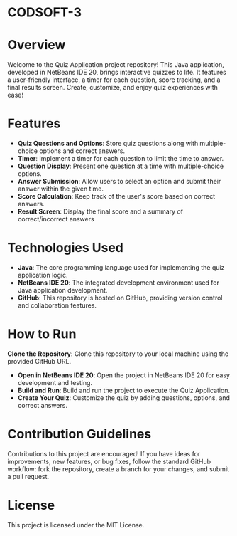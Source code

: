 # CODSOFT-3
# Overview
Welcome to the Quiz Application project repository! This Java application, developed in NetBeans IDE 20, brings interactive quizzes to life. It features a user-friendly interface, a timer for each question, score tracking, and a final results screen. Create, customize, and enjoy quiz experiences with ease!
# Features
*   **Quiz Questions and Options**: Store quiz questions along with multiple-choice options and correct answers.
*   **Timer**: Implement a timer for each question to limit the time to answer.
*   **Question Display**: Present one question at a time with multiple-choice options.
*   **Answer Submission**: Allow users to select an option and submit their answer within the given time.
*   **Score Calculation**: Keep track of the user's score based on correct answers.
*   **Result Screen**: Display the final score and a summary of correct/incorrect answers
# Technologies Used
*   **Java**: The core programming language used for implementing the quiz application logic.
*   **NetBeans IDE 20**: The integrated development environment used for Java application development.
*   **GitHub**: This repository is hosted on GitHub, providing version control and collaboration features.
 #  How to Run
**Clone the Repository**: Clone this repository to your local machine using the provided GitHub URL.
*   **Open in NetBeans IDE 20**: Open the project in NetBeans IDE 20 for easy development and testing.
*   **Build and Run**: Build and run the project to execute the Quiz Application.
*   **Create Your Quiz**: Customize the quiz by adding questions, options, and correct answers.
# Contribution Guidelines
Contributions to this project are encouraged! If you have ideas for improvements, new features, or bug fixes, follow the standard GitHub workflow: fork the repository, create a branch for your changes, and submit a pull request.

# License
This project is licensed under the MIT License.


